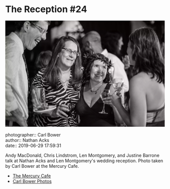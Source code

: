 # The Reception #24

![Andy MacDonald, Chris Lindstrom, Len Montgomery, and Justine Barrone talk](assets/2019-06-29-set-3-the-reception-24.webp)

photographer:: Carl Bower  
author:: Nathan Acks  
date:: 2019-06-29 17:59:31

Andy MacDonald, Chris Lindstrom, Len Montgomery, and Justine Barrone talk at Nathan Acks and Len Montgomery's wedding reception. Photo taken by Carl Bower at the Mercury Cafe.

* [The Mercury Cafe](http://mercurycafe.com)
* [Carl Bower Photos](https://carlbowerphotos.com)

